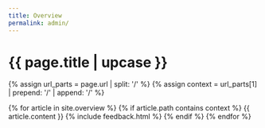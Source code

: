 ```yaml
---
title: Overview
permalink: admin/
---
```


<h1 class="primary">{{ page.title | upcase }}</h1>

{% assign url_parts = page.url | split: '/' %}
{% assign context = url_parts[1] | prepend: '/' | append: '/' %}

{% for article in site.overview %}
{% if article.path contains context %}
{{ article.content }}
{% include feedback.html %}
{% endif %}
{% endfor %}
